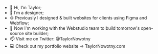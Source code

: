 - 👋 Hi, I’m Taylor;
- 👀 I’m a designer;
- ⚙️ Previously I designed & built websites for clients using Figma and Webflow;
- 🧩 Now I'm working with the Webstudio team to build tomorrow's open-source site builder;
- 📫 Visit me on Twitter: @TaylorNowotny
- 💻 Check out my portfolio website => TaylorNowotny.com

<!---
taylornowotny/taylornowotny is a ✨ special ✨ repository because its `README.md` (this file) appears on your GitHub profile.
You can click the Preview link to take a look at your changes.
--->

